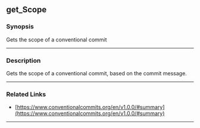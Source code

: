 get_Scope
---------

### Synopsis
Gets the scope of a conventional commit

---

### Description

Gets the scope of a conventional commit, based on the commit message.

---

### Related Links
* [https://www.conventionalcommits.org/en/v1.0.0/#summary](https://www.conventionalcommits.org/en/v1.0.0/#summary)

---
